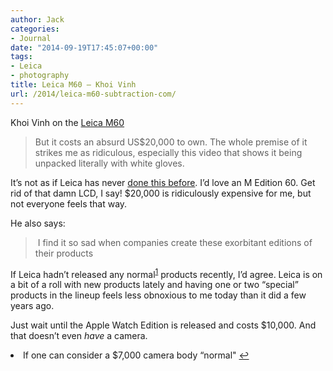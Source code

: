 ```yaml
---
author: Jack
categories:
- Journal
date: "2014-09-19T17:45:07+00:00"
tags:
- Leica
- photography
title: Leica M60 – Khoi Vinh
url: /2014/leica-m60-subtraction-com/
---
```


Khoi Vinh on the [Leica M60][1]

> But it costs an absurd US$20,000 to own. The whole premise of it strikes me as ridiculous, especially this video that shows it being unpacked literally with white gloves. 

It’s not as if Leica has never [done this before][2]. I’d love an M Edition 60. Get rid of that damn LCD, I say! $20,000 is ridiculously expensive for me, but not everyone feels that way.

He also says:

>  I find it so sad when companies create these exorbitant editions of their products 

If Leica hadn’t released any normal<sup id="fnref-3700-normal"><a href="#fn-3700-normal" rel="footnote">1</a></sup> products recently, I’d agree. Leica is on a bit of a roll with new products lately and having one or two “special” products in the lineup feels less obnoxious to me today than it did a few years ago.

Just wait until the Apple Watch Edition is released and costs $10,000. And that doesn’t even _have_ a camera.

<li id="fn-3700-normal">
  If one can consider a $7,000 camera body “normal"&#160;<a href="#fnref-3700-normal" rev="footnote">&#8617;</a> </fn></footnotes>

 [1]: http://www.subtraction.com/2014/09/16/leica-m60/
 [2]: http://www.imaging-resource.com/news/2012/06/08/the-new-50000-limited-edition-hermes-leica-m9-p-sometimes-beauty-is-only-sk